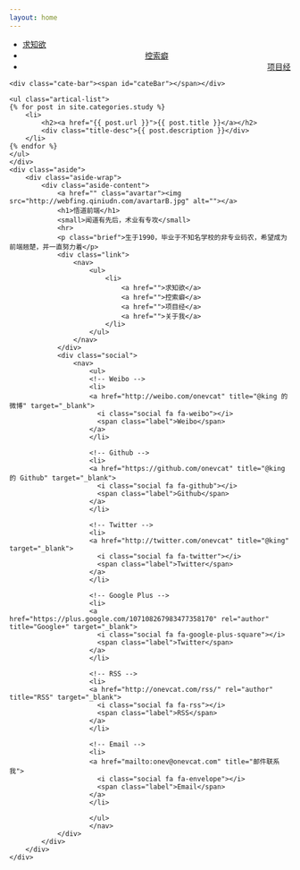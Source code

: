 ```yaml
---
layout: home
---
```


<div class="index-content blog">
    <div class="section">
    <ul class="artical-cate">
        <li class="on"><a href="/" title="study"><span>求知欲</span></a></li>
        <li style="text-align:center"><a href="/think" title="think"><span>控索癖</span></a></li>
        <li style="text-align:right"><a href="/project" title="project"><span>项目经</span></a></li>
    </ul>

    <div class="cate-bar"><span id="cateBar"></span></div>

    <ul class="artical-list">
    {% for post in site.categories.study %}
        <li>
            <h2><a href="{{ post.url }}">{{ post.title }}</a></h2>
            <div class="title-desc">{{ post.description }}</div>
        </li>
    {% endfor %}
    </ul>
    </div>
    <div class="aside">
        <div class="aside-wrap">
            <div class="aside-content">
                <a href="" class="avartar"><img src="http://webfing.qiniudn.com/avartarB.jpg" alt=""></a>
                <h1>悟道前端</h1>
                <small>闻道有先后，术业有专攻</small>
                <hr>
                <p class="brief">生于1990，毕业于不知名学校的非专业码农，希望成为前端翘楚，并一直努力着</p>
                <div class="link">
                    <nav>
                        <ul>
                            <li>
                                <a href="">求知欲</a>
                                <a href="">控索癖</a>
                                <a href="">项目经</a>
                                <a href="">关于我</a>
                            </li>
                        </ul>
                    </nav>
                </div>
                <div class="social">
                    <nav>
                        <ul>
                        <!-- Weibo -->
                        <li>
                        <a href="http://weibo.com/onevcat" title="@king 的微博" target="_blank">
                          <i class="social fa fa-weibo"></i>
                          <span class="label">Weibo</span>
                        </a>
                        </li>

                        <!-- Github -->
                        <li>
                        <a href="https://github.com/onevcat" title="@king 的 Github" target="_blank">
                          <i class="social fa fa-github"></i>
                          <span class="label">Github</span>
                        </a>
                        </li>

                        <!-- Twitter -->
                        <li>
                        <a href="http://twitter.com/onevcat" title="@king" target="_blank">
                          <i class="social fa fa-twitter"></i>
                          <span class="label">Twitter</span>
                        </a>
                        </li>

                        <!-- Google Plus -->
                        <li>
                        <a href="https://plus.google.com/107108267983477358170" rel="author" title="Google+" target="_blank">
                          <i class="social fa fa-google-plus-square"></i>
                          <span class="label">Twitter</span>
                        </a>
                        </li>

                        <!-- RSS -->
                        <li>
                        <a href="http://onevcat.com/rss/" rel="author" title="RSS" target="_blank">
                          <i class="social fa fa-rss"></i>
                          <span class="label">RSS</span>
                        </a>
                        </li>

                        <!-- Email -->
                        <li>
                        <a href="mailto:onev@onevcat.com" title="邮件联系我">
                          <i class="social fa fa-envelope"></i>
                          <span class="label">Email</span>
                        </a>
                        </li>

                        </ul>
                        </nav>
                </div>
            </div>
        </div>
    </div>
</div>
